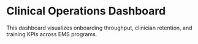# Clinical Operations Dashboard
This dashboard visualizes onboarding throughput, clinician retention, and training KPIs across EMS programs.
